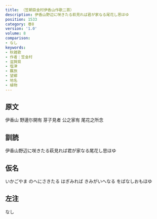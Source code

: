 ```yaml
---
title: （笠朝臣金村伊香山作歌二首）
description: 伊香山野辺に咲きたる萩見れば君が家なる尾花し思ほゆ
position: 1533
category: 巻8
version: '1.0'
volume: 8
comparison:
- なし
keywords:
- 秋雑歌
- 作者：笠金村
- 滋賀県
- 塩津
- 羈旅
- 望郷
- 地名
- 植物
---
```


## 原文

伊香山 野邊尓開有 芽子見者 公之家有 尾花之所念

## 訓読

伊香山野辺に咲きたる萩見れば君が家なる尾花し思ほゆ

## 仮名

いかごやま のへにさきたる はぎみれば きみがいへなる をばなしおもほゆ

## 左注

なし
